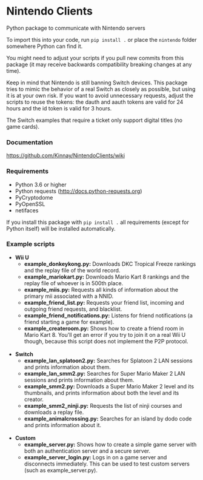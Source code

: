 # Nintendo Clients
Python package to communicate with Nintendo servers

To import this into your code, run `pip install .` or place the `nintendo` folder somewhere Python can find it.

You might need to adjust your scripts if you pull new commits from this package (it may receive backwards compatibility breaking changes at any time).

Keep in mind that Nintendo is still banning Switch devices. This package tries to mimic the behavior of a real Switch as closely as possible, but using it is at your own risk. If you want to avoid unnecessary requests, adjust the scripts to reuse the tokens: the dauth and aauth tokens are valid for 24 hours and the id token is valid for 3 hours.

The Switch examples that require a ticket only support digital titles (no game cards).

### Documentation
https://github.com/Kinnay/NintendoClients/wiki

### Requirements
* Python 3.6 or higher
* Python requests (http://docs.python-requests.org)
* PyCryptodome
* PyOpenSSL
* netifaces

If you install this package with `pip install .` all requirements (except for Python itself) will be installed automatically.

### Example scripts
* **Wii U**
    * **example_donkeykong.py:** Downloads DKC Tropical Freeze rankings and the replay file of the world record.
    * **example_mariokart.py:** Downloads Mario Kart 8 rankings and the replay file of whoever is in 500th place.
    * **example_miis.py:** Requests all kinds of information about the primary mii associated with a NNID.
    * **example_friend_list.py:** Requests your friend list, incoming and outgoing friend requests, and blacklist.
    * **example_friend_notifications.py:** Listens for friend notifications (a friend starting a game for example).
    * **example_createroom.py:** Shows how to create a friend room in Mario Kart 8. You'll get an error if you try to join it on a real Wii U though, because this script does not implement the P2P protocol.<br><br>
* **Switch**
    * **example_lan_splatoon2.py:** Searches for Splatoon 2 LAN sessions and prints information about them.
    * **example_lan_smm2.py:** Searches for Super Mario Maker 2 LAN sessions and prints information about them.
    * **example_smm2.py:** Downloads a Super Mario Maker 2 level and its thumbnails, and prints information about both the level and its creator.
    * **example_smm2_ninji.py:** Requests the list of ninji courses and downloads a replay file.
    * **example_animalcrossing.py:** Searches for an island by dodo code and prints information about it.<br><br>
* **Custom**
    * **example_server.py:** Shows how to create a simple game server with both an authentication server and a secure server.
    * **example_server_login.py:** Logs in on a game server and disconnects immediately. This can be used to test custom servers (such as example_server.py).
